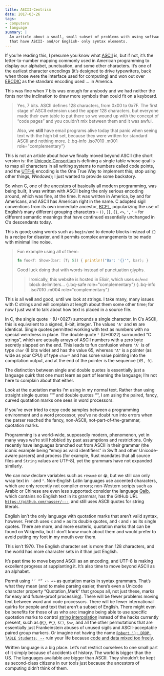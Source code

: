 ```yaml
---
title: ASCII-Centrism
date: 2017-03-26
tags:
- computers
- language
summary: |
  An article about a small, small subset of problems with using software tools
  that have ASCII- and/or English- only syntax elements.
---
```


If you’re reading this, I presume you know what [ASCII][1] is, but if not, it’s
the letter-to-number mapping commonly used in American programming to display
our alphabet, punctuation, and some other characters. It’s one of the earliest
character encodings (it’s designed to drive typewriters, back when those were
the interface used for computing) and won out over [EBCDIC][2] as the standard
encoding used … in America.

This was fine when 7 bits was enough for anybody and we had neither the fonts
nor the inclination to draw more symbols than could fit on a keyboard.

> Yes, 7 bits. ASCII defines 128 characters, from 0x00 to 0x7F. The first stage
> of ASCII extension used the upper 128 characters, but everyone made their own
> table to put there so we wound up with the concept of “code pages” and you
> couldn’t mix between them and it was awful.
>
> Also, we **still** have email programs alive today that panic when seeing text
> with the high bit set, because they were written for standard ASCII and
> nothing more.
{:.bq-info .iso7010 .m001 role="complementary"}

This is not an article about how we finally moved beyond ASCII (the short
version is: the [Unicode Consortium][3] is defining a single table whose goal is
to map all characters in all writing systems to numbers called code points, and
the [UTF-8][4] encoding is the One True Way to implement this; stop using other
things, *Windows*); I just wanted to provide some backstory.

So when C, one of the ancestors of basically all modern programming, was being
built, it was written with ASCII being the only serious encoding around, which
was fine, at the time. It was written in America, by and for Americans, and
ASCII has American right in the name. C adopted sigil conventions from its own
immediate ancestor, [BCPL][5], popularizing the use of English’s many different
grouping characters – `()`, `[]`, `{}`, `<>`, `'`, `"` – for different semantic
meanings that have continued essentially unchanged in C’s descendants today.

This is good; using words such as `begin/end` to denote blocks instead of `{}`
is a recipe for disaster, and it permits complex arrangements to be made with
minimal line noise.

> Fun example using all of them:
>
> ```rust
> fn foo<T: Show>(bar: [T; 5]) { println!("Bar: '{}'", bar); }
> ```
>
> Good luck doing that with words instead of punctuation glyphs.
>
> > Ironically, this website is hosted in Elixir, which uses `do`/`end` block
> > delimiters…
> {:.bq-safe role="complementary"}
{:.bq-info .iso7010 .m004 role="complementary"}

This is all well and good, until we look at strings. I take many, many issues
with C strings and will complain at length about them some other time; for now I
just want to talk about how text is placed in a source file.

In C, the single quote `'` (U+0027) surrounds a single character. In C’s ASCII,
this is equivalent to a signed, 8-bit, integer. The values `'A'` and `65` are
identical. Single quotes permitted working with text as numbers with no special
weirdness in place. The double quote `"` (U+0022) surrounded “C strings”, which
are actually arrays of ASCII numbers with a zero byte secretly slapped on the
end. This leads to fun confusion where `'A'` is of type `char` (8 bits wide) and
has the value 65, whereas `"A"` is a pointer (as wide as your CPU) of type
`char*` and has some value pointing into the compilation output, and at the end
of the pointer is the sequence `[65, 0]`.

The distinction between single and double quotes is essentially just a language
quirk that one must learn as part of learning the language; I’m not here to
complain about that either.

Look at the quotation marks I’m using in my normal text. Rather than using
straight single quotes “'” and double quotes ‘"’, I am using the paired, fancy,
curved quotation marks one sees in word processors.

If you’ve ever tried to copy code samples between a programming environment and
a word processor, you’ve no doubt run into errors when the parser reached the
fancy, non-ASCII, not-part-of-the-grammar, quotation marks.

Programming is a world-wide, supposedly modern, phenomenon, yet in many ways
we’re still hobbled by past assumptions and restrictions. Only recently have
languages branched out from ASCII in their grammar (the iconic example being
“emoji as valid identifiers” in Swift and other Unicode-aware parsers) and
process (for example, Rust mandates that all source files and `String` values
are UTF-8), yet the grammars have not expanded similarly.

We can now declare variables such as `résumé` or `😭`, but we still can only
wrap text in `'` and `"`. Non-English Latin languages use accented characters,
which are only recently not compiler errors; non-Western scripts such as Arabic
or Chinese are even less supported: consider the language [Qalb][6], which
contains no English text in its grammar, has the GitHub URL
[`https://github.com/nasser/---`][qalb], and still uses ASCII quotes for string
literals.

English isn’t the only language with quotation marks that aren’t valid syntax,
however. French uses « and » as its double quotes, and ‹ and › as its single
quotes. There are more, and more esoteric, quotation marks that can be found on
Wikipedia, but I don’t know much about them and would prefer to avoid putting my
foot in my mouth over them.

This isn’t 1970. The English character set is more than 128 characters, and the
world has more character sets in it than just English.

It’s past time to move beyond ASCII as an encoding, and UTF-8 is making
excellent progress at supplanting it. It’s also time to move beyond ASCII as an
alphabet.

Permit using `‘’ “” ‹› «»` as quotation marks in syntax grammars. That’s what
they mean (and to make parsing easier, there’s even a Unicode character property
“Quotation_Mark” that groups all, not just these, marks for easy and
future-proof processing). There will be fewer problems moving text between word
and code processors. There will be fewer international quirks for people and
text that aren’t a subset of English. There might even be benefits for those of
us who are: imagine being able to use specific quotation marks to control
[string interpolation][7] instead of the hacks currently present, such as `@{}`,
`#{}`, `$()`, `$<>`, and all the other permutations that are essentially just
Frankeinstein abuses of unused sigils and ASCII-acceptable paired group markers.
Or imagine not having the name [`Robert '); DROP TABLE Students; --`][8]
ruin your life because [code and data mixed too freely][9].

Written language is a big place. Let’s not restrict ourselves to one small part
of it simply because of accidents of history. The world is bigger than the US.
The languages available are bigger than ASCII. They shouldn’t be kept as
second-class citizens in our tools just because the ancestors of computing
didn’t think of them.

[1]: https://wikipedia.org/wiki/ASCII
[2]: https://wikipedia.org/wiki/EBCDIC
[3]: https://wikipedia.org/wiki/Unicode_Consortium
[4]: https://wikipedia.org/wiki/UTF-8
[5]: https://wikipedia.org/wiki/BCPL
[6]: http://nas.sr/%D9%82%D9%84%D8%A8/
[7]: https://wikipedia.org/wiki/String_interpolation
[8]: https://www.xkcd.com/327/
[9]: https://wikipedia.org/wiki/SQL_injection
[qalb]: https://github.com/nasser/---
